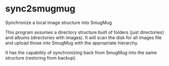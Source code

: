 sync2smugmug
============

Synchronize a local image structure into SmugMug

This program assumes a directory structure built of folders (just directories) and albums (directories with images). It will
scan the disk for all images file and upload those into SmugMug with the appropriate hierarchy. 

It has the capability of synchronizing back from SmugMug into the same structure (restoring from backup).

